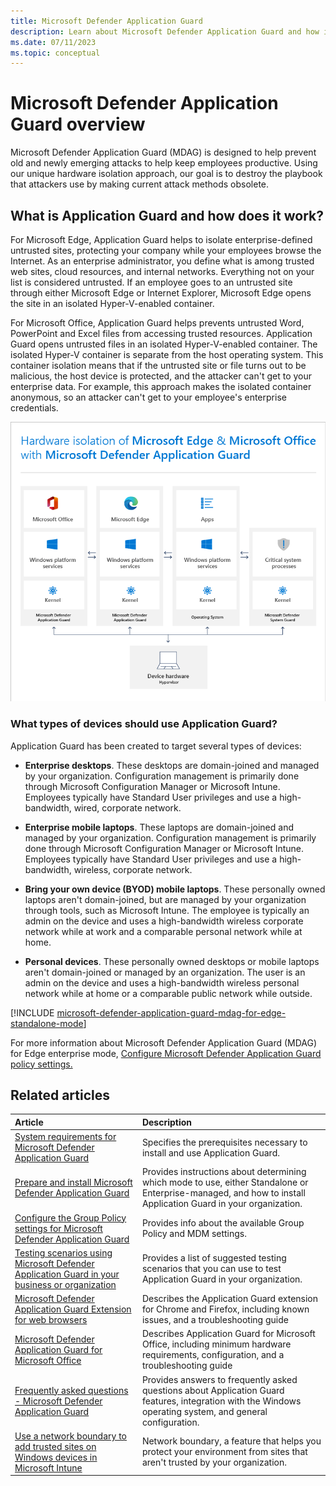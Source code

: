 ```yaml
---
title: Microsoft Defender Application Guard
description: Learn about Microsoft Defender Application Guard and how it helps combat malicious content and malware out on the Internet.
ms.date: 07/11/2023
ms.topic: conceptual
---
```


# Microsoft Defender Application Guard overview

Microsoft Defender Application Guard (MDAG) is designed to help prevent old and newly emerging attacks to help keep employees productive. Using our unique hardware isolation approach, our goal is to destroy the playbook that attackers use by making current attack methods obsolete.

## What is Application Guard and how does it work?

For Microsoft Edge, Application Guard helps to isolate enterprise-defined untrusted sites, protecting your company while your employees browse the Internet. As an enterprise administrator, you define what is among trusted web sites, cloud resources, and internal networks. Everything not on your list is considered untrusted. If an employee goes to an untrusted site through either Microsoft Edge or Internet Explorer, Microsoft Edge opens the site in an isolated Hyper-V-enabled container.

For Microsoft Office, Application Guard helps prevents untrusted Word, PowerPoint and Excel files from accessing trusted resources. Application Guard opens untrusted files in an isolated Hyper-V-enabled container. The isolated Hyper-V container is separate from the host operating system. This container isolation means that if the untrusted site or file turns out to be malicious, the host device is protected, and the attacker can't get to your enterprise data. For example, this approach makes the isolated container anonymous, so an attacker can't get to your employee's enterprise credentials.

![Hardware isolation diagram.](images/appguard-hardware-isolation.png)

### What types of devices should use Application Guard?

Application Guard has been created to target several types of devices:

- **Enterprise desktops**. These desktops are domain-joined and managed by your organization. Configuration management is primarily done through Microsoft Configuration Manager or Microsoft Intune. Employees typically have Standard User privileges and use a high-bandwidth, wired, corporate network.

- **Enterprise mobile laptops**. These laptops are domain-joined and managed by your organization. Configuration management is primarily done through Microsoft Configuration Manager or Microsoft Intune. Employees typically have Standard User privileges and use a high-bandwidth, wireless, corporate network.

- **Bring your own device (BYOD) mobile laptops**. These personally owned laptops aren't domain-joined, but are managed by your organization through tools, such as Microsoft Intune. The employee is typically an admin on the device and uses a high-bandwidth wireless corporate network while at work and a comparable personal network while at home.

- **Personal devices**. These personally owned desktops or mobile laptops aren't domain-joined or managed by an organization. The user is an admin on the device and uses a high-bandwidth wireless personal network while at home or a comparable public network while outside.

[!INCLUDE [microsoft-defender-application-guard-mdag-for-edge-standalone-mode](../../../../../includes/licensing/microsoft-defender-application-guard-mdag-for-edge-standalone-mode.md)]

For more information about Microsoft Defender Application Guard (MDAG) for Edge enterprise mode, [Configure Microsoft Defender Application Guard policy settings.](configure-md-app-guard.md)

## Related articles

|Article |Description |
|:------|:------------|
|[System requirements for Microsoft Defender Application Guard](reqs-md-app-guard.md) |Specifies the prerequisites necessary to install and use Application Guard.|
|[Prepare and install Microsoft Defender Application Guard](install-md-app-guard.md) |Provides instructions about determining which mode to use, either Standalone or Enterprise-managed, and how to install Application Guard in your organization.|
|[Configure the Group Policy settings for Microsoft Defender Application Guard](configure-md-app-guard.md) |Provides info about the available Group Policy and MDM settings.|
|[Testing scenarios using Microsoft Defender Application Guard in your business or organization](test-scenarios-md-app-guard.md)|Provides a list of suggested testing scenarios that you can use to test Application Guard in your organization.|
| [Microsoft Defender Application Guard Extension for web browsers](md-app-guard-browser-extension.md) | Describes the Application Guard extension for Chrome and Firefox, including known issues, and a troubleshooting guide |
| [Microsoft Defender Application Guard for Microsoft Office](/microsoft-365/security/office-365-security/install-app-guard) | Describes Application Guard for Microsoft Office, including minimum hardware requirements, configuration, and a troubleshooting guide |
|[Frequently asked questions - Microsoft Defender Application Guard](faq-md-app-guard.yml)|Provides answers to frequently asked questions about Application Guard features, integration with the Windows operating system, and general configuration.|
|[Use a network boundary to add trusted sites on Windows devices in Microsoft Intune](/mem/intune/configuration/network-boundary-windows)|Network boundary, a feature that helps you protect your environment from sites that aren't trusted by your organization.|
